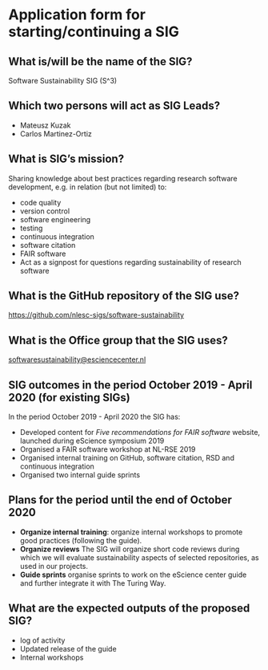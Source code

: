 # Application form for starting/continuing a SIG

## What is/will be the name of the SIG?
Software Sustainability SIG (S^3)

## Which two persons will act as SIG Leads?
- Mateusz Kuzak
- Carlos Martinez-Ortiz

## What is SIG’s mission?
Sharing knowledge about best practices regarding research software development,
e.g. in relation (but not limited) to:
   - code quality
   - version control
   - software engineering
   - testing
   - continuous integration
   - software citation
   - FAIR software
- Act as a signpost for questions regarding sustainability of research software

## What is the GitHub repository of the SIG use?
https://github.com/nlesc-sigs/software-sustainability

## What is the Office group that the SIG uses?
softwaresustainability@esciencecenter.nl

## SIG outcomes in the period October 2019 - April 2020 (for existing SIGs)
In the period October 2019 - April 2020 the SIG has:
 - Developed content for _Five recommendations for FAIR software_ website, launched during eScience symposium 2019
 - Organised a FAIR software workshop at NL-RSE 2019
 - Organised internal training on GitHub, software citation, RSD and continuous integration
 - Organised two internal guide sprints

## Plans for the period until the end of October 2020
- **Organize internal training**: organize internal workshops to promote good
  practices (following the guide).
- **Organize reviews** The SIG will organize short code reviews during which we
  will evaluate sustainability aspects of selected repositories, as used in our
  projects.
- **Guide sprints** organise sprints to work on the eScience center guide and further integrate it with The Turing Way.

## What are the expected outputs of the proposed SIG?
- log of activity
- Updated release of the guide
- Internal workshops
